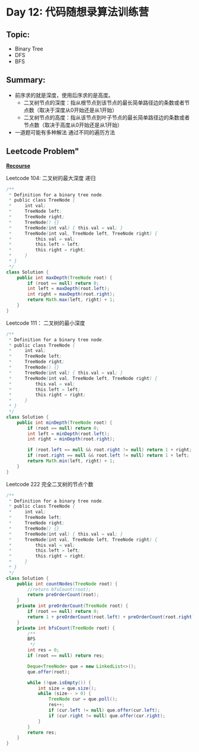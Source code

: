 # Day 12: 代码随想录算法训练营

## Topic:
- Binary Tree
- DFS
- BFS

## Summary:
- 前序求的就是深度，使用后序求的是高度。
  - 二叉树节点的深度：指从根节点到该节点的最长简单路径边的条数或者节点数（取决于深度从0开始还是从1开始）
  - 二叉树节点的高度：指从该节点到叶子节点的最长简单路径边的条数或者节点数（取决于高度从0开始还是从1开始）
- 一道题可能有多种解法 通过不同的遍历方法

## Leetcode Problem"
**[Recourse](https://programmercarl.com/0104.%E4%BA%8C%E5%8F%89%E6%A0%91%E7%9A%84%E6%9C%80%E5%A4%A7%E6%B7%B1%E5%BA%A6.html#%E6%80%9D%E8%B7%AF)**

Leetcode 104: 二叉树的最大深度
递归
```java
/**
 * Definition for a binary tree node.
 * public class TreeNode {
 *     int val;
 *     TreeNode left;
 *     TreeNode right;
 *     TreeNode() {}
 *     TreeNode(int val) { this.val = val; }
 *     TreeNode(int val, TreeNode left, TreeNode right) {
 *         this.val = val;
 *         this.left = left;
 *         this.right = right;
 *     }
 * }
 */
class Solution {
    public int maxDepth(TreeNode root) {
        if (root == null) return 0;
        int left = maxDepth(root.left);
        int right = maxDepth(root.right);
        return Math.max(left, right) + 1;
    }
}
```

Leetcode 111： 二叉树的最小深度

```java
/**
 * Definition for a binary tree node.
 * public class TreeNode {
 *     int val;
 *     TreeNode left;
 *     TreeNode right;
 *     TreeNode() {}
 *     TreeNode(int val) { this.val = val; }
 *     TreeNode(int val, TreeNode left, TreeNode right) {
 *         this.val = val;
 *         this.left = left;
 *         this.right = right;
 *     }
 * }
 */
class Solution {
    public int minDepth(TreeNode root) {
        if (root == null) return 0;
        int left = minDepth(root.left);
        int right = minDepth(root.right);

        if (root.left == null && root.right != null) return 1 + right;
        if (root.right == null && root.left != null) return 1 + left;
        return Math.min(left, right) + 1;
    }
}
```

Leetcode 222 完全二叉树的节点个数
```java
/**
 * Definition for a binary tree node.
 * public class TreeNode {
 *     int val;
 *     TreeNode left;
 *     TreeNode right;
 *     TreeNode() {}
 *     TreeNode(int val) { this.val = val; }
 *     TreeNode(int val, TreeNode left, TreeNode right) {
 *         this.val = val;
 *         this.left = left;
 *         this.right = right;
 *     }
 * }
 */
class Solution {
    public int countNodes(TreeNode root) {
        //return bfsCount(root);
        return preOrderCount(root);
    }
    private int preOrderCount(TreeNode root) {
        if (root == null) return 0;
        return 1 + preOrderCount(root.left) + preOrderCount(root.right);
    }
    private int bfsCount(TreeNode root) {
        /**
        BFS
         */
        int res = 0;
        if (root == null) return res;

        Deque<TreeNode> que = new LinkedList<>();
        que.offer(root);

        while (!que.isEmpty()) {
            int size = que.size();
            while (size-- > 0) {
                TreeNode cur = que.poll();
                res++;
                if (cur.left != null) que.offer(cur.left);
                if (cur.right != null) que.offer(cur.right);
            }
        }
        return res;
    }
}
```
